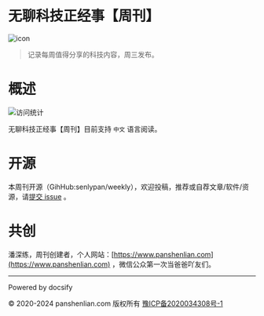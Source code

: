 # 无聊科技正经事【周刊】

![icon](http://weekly.panshenlian.com/_media/icon200.png)

> 记录每周值得分享的科技内容，周三发布。

# 概述

![访问统计](https://visitor-badge.glitch.me/badge?page_id=senlypan.weekly.readme&left_color=blue&right_color=red)

无聊科技正经事【周刊】目前支持 `中文` 语言阅读。

# 开源

本周刊开源（GihHub:senlypan/weekly），欢迎投稿，推荐或自荐文章/软件/资源，请[提交 issue](https://github.com/senlypan/weekly/issues) 。

# 共创

潘深练，周刊创建者，个人网站：[https://www.panshenlian.com](https://www.panshenlian.com) ，微信公众第一次当爸爸吖友们。

***
Powered by docsify

© 2020-2024 panshenlian.com 版权所有  [豫ICP备2020034308号-1](https://beian.miit.gov.cn/)